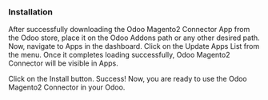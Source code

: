 ### Installation

After successfully downloading the Odoo Magento2 Connector App from the Odoo store, place it on the Odoo Addons path or any other desired path. Now, navigate to Apps in the dashboard. Click on the Update Apps List from the menu. Once it completes loading successfully, Odoo Magento2 Connector will be visible in Apps.

Click on the Install button. Success! Now, you are ready to use the Odoo Magento2 Connector in your Odoo.

